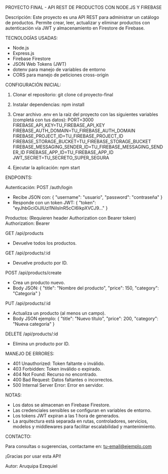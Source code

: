 PROYECTO FINAL - API REST DE PRODUCTOS CON NODE.JS Y FIREBASE

Descripción:
Este proyecto es una API REST para administrar un catálogo de productos. Permite crear, leer, actualizar y eliminar productos con autenticación vía JWT y almacenamiento en Firestore de Firebase.

TECNOLOGÍAS USADAS:
- Node.js
- Express.js
- Firebase Firestore
- JSON Web Tokens (JWT)
- dotenv para manejo de variables de entorno
- CORS para manejo de peticiones cross-origin

CONFIGURACIÓN INICIAL:

1. Clonar el repositorio:
   git clone <url-del-repo>
   cd proyecto-final

2. Instalar dependencias:
   npm install

3. Crear archivo .env en la raíz del proyecto con las siguientes variables (completá con tus datos):
   PORT=3000
   FIREBASE_API_KEY=TU_FIREBASE_API_KEY
   FIREBASE_AUTH_DOMAIN=TU_FIREBASE_AUTH_DOMAIN
   FIREBASE_PROJECT_ID=TU_FIREBASE_PROJECT_ID
   FIREBASE_STORAGE_BUCKET=TU_FIREBASE_STORAGE_BUCKET
   FIREBASE_MESSAGING_SENDER_ID=TU_FIREBASE_MESSAGING_SENDER_ID
   FIREBASE_APP_ID=TU_FIREBASE_APP_ID
   JWT_SECRET=TU_SECRETO_SUPER_SEGURA

4. Ejecutar la aplicación:
   npm start

ENDPOINTS:

Autenticación:
POST /auth/login
- Recibe JSON con:
  {
    "username": "usuario",
    "password": "contraseña"
  }
- Responde con un token JWT:
  {
    "token": "eyJhbGciOiJIUzI1NiIsInR5cCI6IkpXVCJ9..."
  }

Productos: (Requieren header Authorization con Bearer token)
Authorization: Bearer <token>

GET /api/products
- Devuelve todos los productos.

GET /api/products/:id
- Devuelve producto por ID.

POST /api/products/create
- Crea un producto nuevo.
- Body JSON:
  {
    "title": "Nombre del producto",
    "price": 150,
    "category": "Categoría"
  }

PUT /api/products/:id
- Actualiza un producto (al menos un campo).
- Body JSON ejemplo:
  {
    "title": "Nuevo título",
    "price": 200,
    "category": "Nueva categoría"
  }

DELETE /api/products/:id
- Elimina un producto por ID.

MANEJO DE ERRORES:

- 401 Unauthorized: Token faltante o inválido.
- 403 Forbidden: Token inválido o expirado.
- 404 Not Found: Recurso no encontrado.
- 400 Bad Request: Datos faltantes o incorrectos.
- 500 Internal Server Error: Error en servidor.

NOTAS:

- Los datos se almacenan en Firebase Firestore.
- Las credenciales sensibles se configuran en variables de entorno.
- Los tokens JWT expiran a las 1 hora de generados.
- La arquitectura está separada en rutas, controladores, servicios, modelos y middlewares para facilitar escalabilidad y mantenimiento.

CONTACTO:

Para consultas o sugerencias, contactame en: tu-email@ejemplo.com

¡Gracias por usar esta API!

Autor: Aruquipa Ezequiel